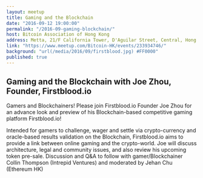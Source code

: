 ```yaml
---
layout: meetup
title: Gaming and the Blockchain
date: "2016-09-12 19:00:00"
permalink: "/2016-09-gaming-blockchain/"
host: Bitcoin Association of Hong Kong
address: Metta, 21/F California Tower, D'Aguilar Street, Central, Hong Kong
link: "https://www.meetup.com/Bitcoin-HK/events/233934746/"
background: "url(/media/2016/09/firstblood.jpg) #FF0000"
published: true
---
```


## Gaming and the Blockchain with Joe Zhou, Founder, Firstblood.io

Gamers and Blockchainers! Please join Firstblood.io Founder Joe Zhou for an advance look and preview of his Blockchain-based competitive gaming platform Firstblood.io!

Intended for gamers to challenge, wager and settle via crypto-currency and oracle-based results validation on the Blockchain, Firstblood.io aims to provide a link between online gaming and the crypto-world. Joe will discuss architecture, legal and community issues, and also review his upcoming token pre-sale. Discussion and Q&A to follow with gamer/Blockchainer Collin Thompson (Intrepid Ventures) and moderated by Jehan Chu (Ethereum HK)
